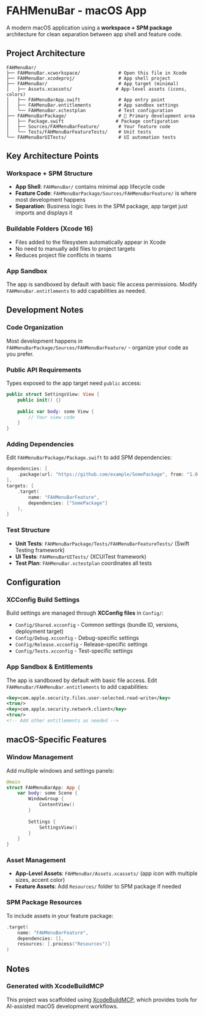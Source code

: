 # FAHMenuBar - macOS App

A modern macOS application using a **workspace + SPM package** architecture for clean separation between app shell and feature code.

## Project Architecture

```
FAHMenuBar/
├── FAHMenuBar.xcworkspace/              # Open this file in Xcode
├── FAHMenuBar.xcodeproj/                # App shell project
├── FAHMenuBar/                          # App target (minimal)
│   ├── Assets.xcassets/                # App-level assets (icons, colors)
│   ├── FAHMenuBarApp.swift              # App entry point
│   ├── FAHMenuBar.entitlements          # App sandbox settings
│   └── FAHMenuBar.xctestplan            # Test configuration
├── FAHMenuBarPackage/                   # 🚀 Primary development area
│   ├── Package.swift                   # Package configuration
│   ├── Sources/FAHMenuBarFeature/       # Your feature code
│   └── Tests/FAHMenuBarFeatureTests/    # Unit tests
└── FAHMenuBarUITests/                   # UI automation tests
```

## Key Architecture Points

### Workspace + SPM Structure
- **App Shell**: `FAHMenuBar/` contains minimal app lifecycle code
- **Feature Code**: `FAHMenuBarPackage/Sources/FAHMenuBarFeature/` is where most development happens
- **Separation**: Business logic lives in the SPM package, app target just imports and displays it

### Buildable Folders (Xcode 16)
- Files added to the filesystem automatically appear in Xcode
- No need to manually add files to project targets
- Reduces project file conflicts in teams

### App Sandbox
The app is sandboxed by default with basic file access permissions. Modify `FAHMenuBar.entitlements` to add capabilities as needed.

## Development Notes

### Code Organization
Most development happens in `FAHMenuBarPackage/Sources/FAHMenuBarFeature/` - organize your code as you prefer.

### Public API Requirements
Types exposed to the app target need `public` access:
```swift
public struct SettingsView: View {
    public init() {}
    
    public var body: some View {
        // Your view code
    }
}
```

### Adding Dependencies
Edit `FAHMenuBarPackage/Package.swift` to add SPM dependencies:
```swift
dependencies: [
    .package(url: "https://github.com/example/SomePackage", from: "1.0.0")
],
targets: [
    .target(
        name: "FAHMenuBarFeature",
        dependencies: ["SomePackage"]
    ),
]
```

### Test Structure
- **Unit Tests**: `FAHMenuBarPackage/Tests/FAHMenuBarFeatureTests/` (Swift Testing framework)
- **UI Tests**: `FAHMenuBarUITests/` (XCUITest framework)
- **Test Plan**: `FAHMenuBar.xctestplan` coordinates all tests

## Configuration

### XCConfig Build Settings
Build settings are managed through **XCConfig files** in `Config/`:
- `Config/Shared.xcconfig` - Common settings (bundle ID, versions, deployment target)
- `Config/Debug.xcconfig` - Debug-specific settings  
- `Config/Release.xcconfig` - Release-specific settings
- `Config/Tests.xcconfig` - Test-specific settings

### App Sandbox & Entitlements
The app is sandboxed by default with basic file access. Edit `FAHMenuBar/FAHMenuBar.entitlements` to add capabilities:
```xml
<key>com.apple.security.files.user-selected.read-write</key>
<true/>
<key>com.apple.security.network.client</key>
<true/>
<!-- Add other entitlements as needed -->
```

## macOS-Specific Features

### Window Management
Add multiple windows and settings panels:
```swift
@main
struct FAHMenuBarApp: App {
    var body: some Scene {
        WindowGroup {
            ContentView()
        }
        
        Settings {
            SettingsView()
        }
    }
}
```

### Asset Management
- **App-Level Assets**: `FAHMenuBar/Assets.xcassets/` (app icon with multiple sizes, accent color)
- **Feature Assets**: Add `Resources/` folder to SPM package if needed

### SPM Package Resources
To include assets in your feature package:
```swift
.target(
    name: "FAHMenuBarFeature",
    dependencies: [],
    resources: [.process("Resources")]
)
```

## Notes

### Generated with XcodeBuildMCP
This project was scaffolded using [XcodeBuildMCP](https://github.com/cameroncooke/XcodeBuildMCP), which provides tools for AI-assisted macOS development workflows.